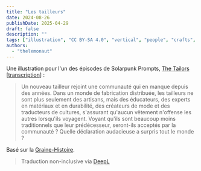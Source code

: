 ```yaml
---
title: "Les tailleurs"
date: 2024-08-26
publishDate: 2025-04-29
draft: false
description: ""
tags: ["illustration", "CC BY-SA 4.0", "vertical", "people", "crafts", "Africa", "disability"]
authors:
  - "thelemonaut"
---
```


Une illustration pour l'un des épisodes de Solarpunk Prompts, [The Tailors](https://podcast.tomasino.org/@SolarpunkPrompts/episodes/the-tailors) [[transcription](https://wiki.tomasino.org/writing/Solarpunk-Prompts---The-Tailors)] :

> Un nouveau tailleur rejoint une communauté qui en manque depuis des années. Dans un monde de fabrication distribuée, les tailleurs ne sont plus seulement des artisans, mais des éducateurs, des experts en matériaux et en durabilité, des créateurs de mode et des traducteurs de cultures, s'assurant qu'aucun vêtement n'offense les autres lorsqu'ils voyagent. Voyant qu'ils sont beaucoup moins traditionnels que leur prédécesseur, seront-ils acceptés par la communauté ? Quelle déclaration audacieuse a surpris tout le monde ?

Basé sur la [Graine-Histoire](/fr/seeds/the-tailors).

> Traduction non-inclusive via [DeepL](https://www.deepl.com/translator)
